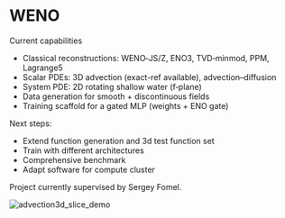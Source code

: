 # WENO

Current capabilities
- Classical reconstructions: WENO‑JS/Z, ENO3, TVD‑minmod, PPM, Lagrange5
- Scalar PDEs: 3D advection (exact-ref available), advection–diffusion
- System PDE: 2D rotating shallow water (f‑plane)
- Data generation for smooth + discontinuous fields
- Training scaffold for a gated MLP (weights + ENO gate)


Next steps:
- Extend function generation and 3d test function set
- Train with different architectures
- Comprehensive benchmark
- Adapt software for compute cluster

Project currently supervised by Sergey Fomel.


![advection3d_slice_demo](https://github.com/user-attachments/assets/2bff4f2b-df6d-44eb-99ce-231f56dab208)

